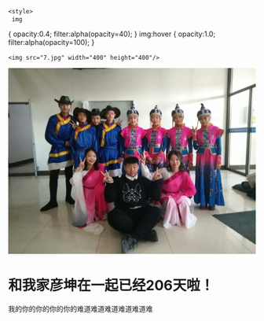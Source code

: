 <!DOCTYPE html>
<html lang="en">
<head>
    <meta charset="UTF-8">
    <title>梦幻南泉——遇见Mr.right</title>
    
        
    <style>
     img
{
opacity:0.4;
filter:alpha(opacity=40); 
}
img:hover
{
opacity:1.0;
filter:alpha(opacity=100); 
} 
</style>
</head>
<body>
    
    <img src="7.jpg" width="400" height="400"/>
<img src="/7.jpg/" />
<h1>和我家彦坤在一起已经206天啦！</h1>



<p>
我的你的你的你的你的难道难道难道难道难道难
</p>


</body>
</html>

